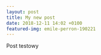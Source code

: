```yaml
---
layout: post
title: My new post
date: 2018-12-11 14:02 +0100
featured-img: emile-perron-190221
---
```


Post testowy